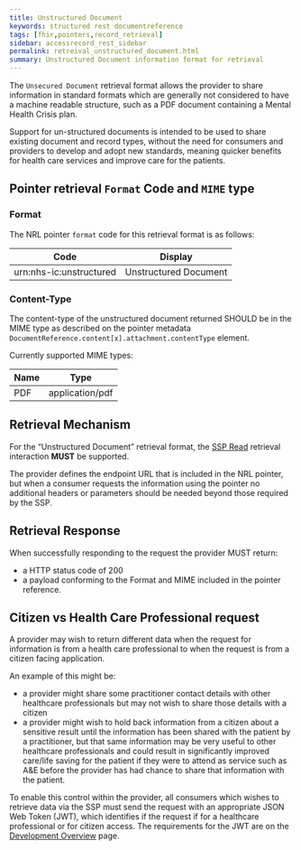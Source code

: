 ```yaml
---
title: Unstructured Document
keywords: structured rest documentreference
tags: [fhir,pointers,record_retrieval]
sidebar: accessrecord_rest_sidebar
permalink: retreival_unstructured_document.html
summary: Unstructured Document information format for retrieval
---
```



The `Unsecured Document` retrieval format allows the provider to share information in standard formats which are generally not considered to have a machine readable structure, such as a PDF document containing a Mental Health Crisis plan.

Support for un-structured documents is intended to be used to share existing document and record types, without the need for consumers and providers to develop and adopt new standards, meaning quicker benefits for health care services and improve care for the patients.


## Pointer retrieval `Format` Code and `MIME` type

### Format

The NRL pointer `format` code for this retrieval format is as follows: 

| Code | Display |
| --- | --- |
| urn:nhs-ic:unstructured | Unstructured Document |


### Content-Type

The content-type of the unstructured document returned SHOULD be in the MIME type as described on the pointer metadata `DocumentReference.content[x].attachment.contentType` element.

Currently supported MIME types:

| Name | Type |
| --- | --- |
| PDF | application/pdf |


## Retrieval Mechanism  

For the “Unstructured Document” retrieval format, the [SSP Read](retrieval_ssp.html) retrieval interaction **MUST** be supported.

The provider defines the endpoint URL that is included in the NRL pointer, but when a consumer requests the information using the pointer no additional headers or parameters should be needed beyond those required by the SSP.


## Retrieval Response 

When successfully responding to the request the provider MUST return: 

- a HTTP status code of 200
- a payload conforming to the Format and MIME included in the pointer reference.


## Citizen vs Health Care Professional request

A provider may wish to return different data when the request for information is from a health care professional to when the request is from a citizen facing application.

An example of this might be:
- a provider might share some practitioner contact details with other healthcare professionals but may not wish to share those details with a citizen
- a provider might wish to hold back information from a citizen about a sensitive result until the information has been shared with the patient by a practitioner, but that same information may be very useful to other healthcare professionals and could result in significantly improved care/life saving for the patient if they were to attend as service such as A&E before the provider has had chance to share that information with the patient.

To enable this control within the provider, all consumers which wishes to retrieve data via the SSP must send the request with an appropriate JSON Web Token (JWT), which identifies if the request if for a healthcare professional or for citizen access. The requirements for the JWT are on the [Development Overview](development_overview.html#json-web-token) page.

